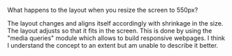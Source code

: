 What happens to the layout when you resize the screen to 550px?

The layout changes and aligns itself accordingly with shrinkage in the size. The layout adjusts so that it fits in the screen. 
This is done by using the "media queries" module which allows to build responsive webpages. I think I understand the concept to an extent but am unable to describe it better. 
